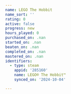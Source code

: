 ```yaml
---
name: LEGO The Hobbit
name_sort: ''
rating: 0
active: false
progress: new
hours_played: 0
purchased_on: .nan
started_on: .nan
beaten_on: .nan
completed_on: .nan
mastered_on: .nan
identifiers:
  - type: steam
    appid: '285160'
    name: LEGO® The Hobbit™
    synced_on: '2024-10-04'

---
```


